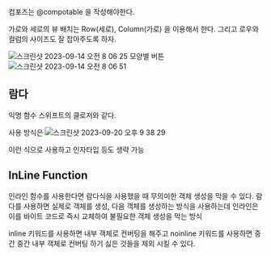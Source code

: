 컴포즈는 @compotable 을 작성해야한다.

가로와 세로의 뷰 배치는 Row(세로), Column(가로) 을 이용해서 한다.
그리고 로우와 컬럼의 사이즈도 잘 잡아주도록 하자.

![스크린샷 2023-09-14 오전 8 06 25](https://github.com/2jae6/TIL/assets/47078140/17a2df21-507d-4b44-8620-8eabd10ae1b5)
모양별 버튼
![스크린샷 2023-09-14 오전 8 06 51](https://github.com/2jae6/TIL/assets/47078140/33facbf8-9de3-4599-9033-a32fc4ad6b6c)


## 람다
익명 함수
스위프트의 클로저와 같다.

사용 방식은 
![스크린샷 2023-09-20 오후 9 38 29](https://github.com/2jae6/TIL/assets/47078140/3239e396-5f80-41d6-a269-b369af9ff1f3)

이런 식으로 사용하고 인자타입 등도 생략 가능


## InLine Function

인라인 함수를 사용한다면 람다식을 사용했을 때 무의미한 객체 생성을 막을 수 있다.
람다를 사용하면 실제로 객체를 생성, 다음 객체를 생성하는 방식을 사용하는데 인라인은 이를 바이트 코드로 즉시 교체하여 불필요한 객체 생성을 막는 방식

inline 키워드를 사용하면 내부 객체로 컨버팅을 해주고
noinline 키워드를 사용하면 중간 중간 내부 객체로 컨버팅 하기 싫은 것들을 제외 시킬 수 있다.
